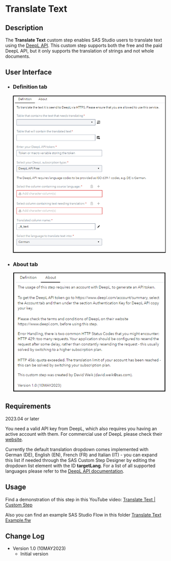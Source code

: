# Translate Text

## Description

The **Translate Text** custom step enables SAS Studio users to translate text using the [DeepL API](https://www.deepl.com/docs-api). This custom step supports both the free and the paid DeepL API, but it only supports the translation of strings and not whole documents.

## User Interface

* ### Definition tab ###

   ![](img/Translate-Text-Definition.png)

* ### About tab ###

   ![](img/Translate-Text-About.png)

## Requirements

2023.04 or later

You need a valid API key from DeepL, which also requires you having an active account with them. For commercial use of DeepL please check their [website](https://www.deepl.com/for-business/).

Currently the default translation dropdown comes implemented with German (DE), English (EN), French (FR) and Italian (IT) - you can expand this list if needed through the SAS Custom Step Designer by editing the dropdown list element with the ID **targetLang**. For a list of all supported languages please refer to the [DeepL API documentation](https://www.deepl.com/docs-api/translate-text/translate-text/).

## Usage

Find a demonstration of this step in this YouTube video: [Translate Text | Custom Step](https://youtu.be/2JMwhU9CLFc)

Also you can find an example SAS Studio Flow in this folder [Translate Text Example.flw](./Translate-Text-Example.flw)

## Change Log

* Version 1.0 (10MAY2023)
    * Initial version
